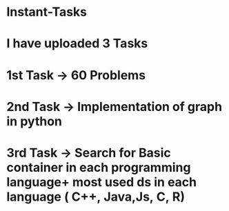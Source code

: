 # Instant-Tasks
# I have uploaded 3 Tasks 
# 1st Task -> 60 Problems
# 2nd Task -> Implementation of graph in python
# 3rd Task -> Search for Basic container in each programming language+ most used ds in each language ( C++, Java,Js, C, R)

